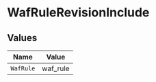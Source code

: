 # WafRuleRevisionInclude


## Values

| Name      | Value     |
| --------- | --------- |
| `WafRule` | waf_rule  |